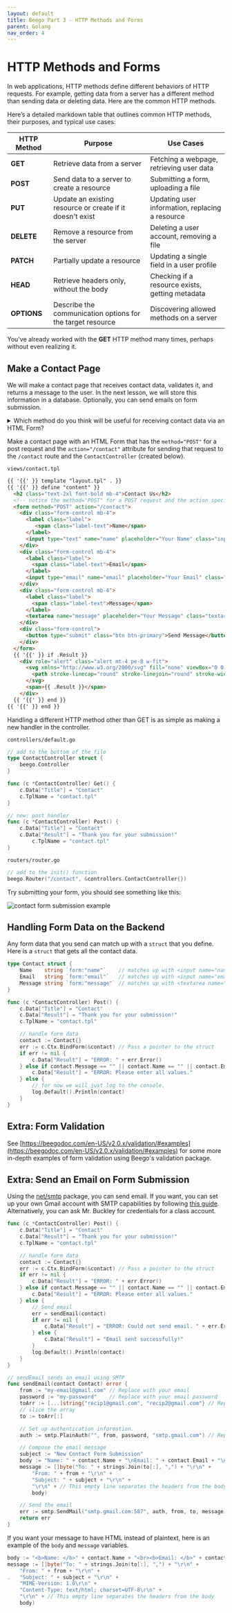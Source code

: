 ```yaml
---
layout: default
title: Beego Part 3 - HTTP Methods and Forms
parent: Golang
nav_order: 4
---
```


# HTTP Methods and Forms

In web applications, HTTP methods define different behaviors of HTTP requests. For example, getting data from a server has a different method than sending data or deleting data. Here are the common HTTP methods.

Here’s a detailed markdown table that outlines common HTTP methods, their purposes, and typical use cases:

| **HTTP Method** | **Purpose**                                      | **Use Cases**                                      |
|------------------|--------------------------------------------------|---------------------------------------------------|
| **GET**          | Retrieve data from a server                      | Fetching a webpage, retrieving user data          |
| **POST**         | Send data to a server to create a resource      | Submitting a form, uploading a file               |
| **PUT**          | Update an existing resource or create if it doesn't exist | Updating user information, replacing a resource   |
| **DELETE**       | Remove a resource from the server                | Deleting a user account, removing a file          |
| **PATCH**        | Partially update a resource                       | Updating a single field in a user profile         |
| **HEAD**         | Retrieve headers only, without the body          | Checking if a resource exists, getting metadata    |
| **OPTIONS**      | Describe the communication options for the target resource | Discovering allowed methods on a server          |

You've already worked with the **GET** HTTP method many times, perhaps without even realizing it.

## Make a Contact Page

We will make a contact page that receives contact data, validates it, and returns a message to the user. In the next lesson, we will store this information in a database. Optionally, you can send emails on form submission.

<details markdown="block">
  <summary>Which method do you think will be useful for receiving contact data via an HTML Form?</summary>

  Answer: **POST** is probably best for this use case.
</details>

Make a contact page with an HTML Form that has the `method="POST"` for a post request and the `action="/contact"` attribute for sending that request to the `/contact` route and the `ContactController` (created below).

`views/contact.tpl`

```html
{{ '{{' }} template "layout.tpl" . }}
{{ '{{' }} define "content" }}
  <h2 class="text-2xl font-bold mb-4">Contact Us</h2>
  <!-- notice the method="POST" for a POST request and the action specificying what route to hit. -->  
  <form method="POST" action="/contact">
    <div class="form-control mb-4">
      <label class="label">
         <span class="label-text">Name</span>
      </label>
      <input type="text" name="name" placeholder="Your Name" class="input input-bordered" required />
    </div>
    <div class="form-control mb-4">
      <label class="label">
        <span class="label-text">Email</span>
      </label>
      <input type="email" name="email" placeholder="Your Email" class="input input-bordered" required />
    </div>
    <div class="form-control mb-4">
      <label class="label">
        <span class="label-text">Message</span>
      </label>
      <textarea name="message" placeholder="Your Message" class="textarea textarea-bordered" required></textarea>
    </div>
    <div class="form-control">
      <button type="submit" class="btn btn-primary">Send Message</button>
    </div>
  </form>
  {{ '{{' }} if .Result }}
    <div role="alert" class="alert mt-4 pe-8 w-fit">
      <svg xmlns="http://www.w3.org/2000/svg" fill="none" viewBox="0 0 24 24" class="stroke-info h-6 w-6 shrink-0">
        <path stroke-linecap="round" stroke-linejoin="round" stroke-width="2" d="M13 16h-1v-4h-1m1-4h.01M21 12a9 9 0 11-18 0 9 9 0 0118 0z"></path>
      </svg>
      <span>{{ .Result }}</span>
    </div>
  {{ '{{' }} end }}
{{ '{{' }} end }}
```

Handling a different HTTP method other than GET is as simple as making a new handler in the controller.

`controllers/default.go`

```go
// add to the bottom of the file
type ContactController struct {
	beego.Controller
}

func (c *ContactController) Get() {
	c.Data["Title"] = "Contact"
	c.TplName = "contact.tpl"
}

// new: post handler
func (c *ContactController) Post() {
	c.Data["Title"] = "Contact"
	c.Data["Result"] = "Thank you for your submission!"
        c.TplName = "contact.tpl"
}
```

`routers/router.go`

```go
// add to the init() function
beego.Router("/contact", &controllers.ContactController{})
```

Try submitting your form, you should see something like this:

![contact form submission example](/assets/images/go/contact-form.png)

## Handling Form Data on the Backend

Any form data that you send can match up with a `struct` that you define. Here is a `struct` that gets all the contact data.

```go
type Contact struct {
	Name    string `form:"name"`    // matches up with <input name="name" ...>
	Email   string `form:"email"`   // matches up with <input name="email" ...>
	Message string `form:"message"` // matches up with <textarea name="message" ...>
}

func (c *ContactController) Post() {
	c.Data["Title"] = "Contact"
	c.Data["Result"] = "Thank you for your submission!"
	c.TplName = "contact.tpl"

	// handle form data
	contact := Contact{}
	err := c.Ctx.BindForm(&contact) // Pass a pointer to the struct
	if err != nil {
		c.Data["Result"] = "ERROR: " + err.Error()
	} else if contact.Message == "" || contact.Name == "" || contact.Email == "" {
		c.Data["Result"] = "ERROR: Please enter all values."
	} else {
		// for now we will just log to the console.
		log.Default().Println(contact)
	}
}
```

## Extra: Form Validation

See [https://beegodoc.com/en-US/v2.0.x/validation/#examples](https://beegodoc.com/en-US/v2.0.x/validation/#examples) for some more in-depth examples of form validation using Beego's validation package.

## Extra: Send an Email on Form Submission

Using the [net/smtp](https://pkg.go.dev/net/smtp) package, you can send email. If you want, you can set up your own Gmail account with SMTP capabilities by following [this guide](https://mailmeteor.com/blog/gmail-smtp-settings). Alternatively, you can ask Mr. Buckley for credentials for a class account.


```go
func (c *ContactController) Post() {
	c.Data["Title"] = "Contact"
	c.Data["Result"] = "Thank you for your submission!"
	c.TplName = "contact.tpl"

	// handle form data
	contact := Contact{}
	err := c.Ctx.BindForm(&contact) // Pass a pointer to the struct
	if err != nil {
		c.Data["Result"] = "ERROR: " + err.Error()
	} else if contact.Message == "" || contact.Name == "" || contact.Email == "" {
		c.Data["Result"] = "ERROR: Please enter all values."
	} else {
		// Send email
		err = sendEmail(contact)
		if err != nil {
			c.Data["Result"] = "ERROR: Could not send email. " + err.Error()
		} else {
			c.Data["Result"] = "Email sent successfully!"
		}
		log.Default().Println(contact)
	}
}

// sendEmail sends an email using SMTP
func sendEmail(contact Contact) error {
	from := "my-email@gmail.com" // Replace with your email
	password := "my-password"    // Replace with your email password
	toArr := [...]string{"recip1@gmail.com", "recip2@gmail.com"} // Replace with the recipient's email(s)
	// slice the array
	to := toArr[:]

	// Set up authentication information.
	auth := smtp.PlainAuth("", from, password, "smtp.gmail.com") // Replace with your SMTP server

	// Compose the email message
	subject := "New Contact Form Submission"
	body := "Name: " + contact.Name + "\nEmail: " + contact.Email + "\nMessage: " + contact.Message
	message := []byte("To: " + strings.Join(to[:], ",") + "\r\n" +
		"From: " + from + "\r\n" +
		"Subject: " + subject + "\r\n" +
		"\r\n" + // This empty line separates the headers from the body
		body)

	// Send the email
	err := smtp.SendMail("smtp.gmail.com:587", auth, from, to, message) // Replace with your SMTP server and port
	return err
}
```

If you want your message to have HTML instead of plaintext, here is an example of the `body` and `message` variables.

```go
body := "<b>Name: </b>" + contact.Name + "<br><b>Email: </b>" + contact.Email + "<br><b>Message: </b>" + contact.Message
message := []byte("To: " + strings.Join(to[:], ",") + "\r\n" +
	"From: " + from + "\r\n" +
.	"Subject: " + subject + "\r\n" +
	"MIME-Version: 1.0\r\n" +
	"Content-Type: text/html; charset=UTF-8\r\n" +
	"\r\n" + // This empty line separates the headers from the body
	body)
```
